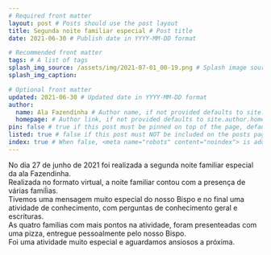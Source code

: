 ```yaml
---
# Required front matter
layout: post # Posts should use the post layout
title: Segunda noite familiar especial # Post title
date: 2021-06-30 # Publish date in YYYY-MM-DD format

# Recommended front matter
tags: # A list of tags
splash_img_source: /assets/img/2021-07-01_00-19.png # Splash image source, high resolution images with an aspect ratio close to 4:3 recommended
splash_img_caption: 

# Optional front matter
updated: 2021-06-30 # Updated date in YYYY-MM-DD format
author: 
  name: Ala Fazendinha # Author name, if not provided defaults to site.author.name
  homepage: # Author link, if not provided defaults to site.author.homepage
pin: false # true if this post must be pinned on top of the page, default is false.
listed: true # false if this post must NOT be included on the posts page, sitemap, and any of the tag pages, default is true
index: true # When false, <meta name="robots" content="noindex"> is added to the page, default is true
---
```

No dia 27 de junho de 2021 foi realizada a segunda noite familiar especial da ala Fazendinha.
<br />Realizada no formato virtual, a noite familiar contou com a presença de várias famíĺias.
<br />Tivemos uma mensagem muito especial do nosso Bispo e no final uma atividade de conhecimento, com perguntas de conhecimento geral e escrituras.
<br />As quatro famílias com mais pontos na atividade, foram presenteadas com uma pizza, entregue  pessoalmente pelo nosso Bispo.
<br />Foi uma atividade muito especial e aguardamos ansiosos a próxima.

